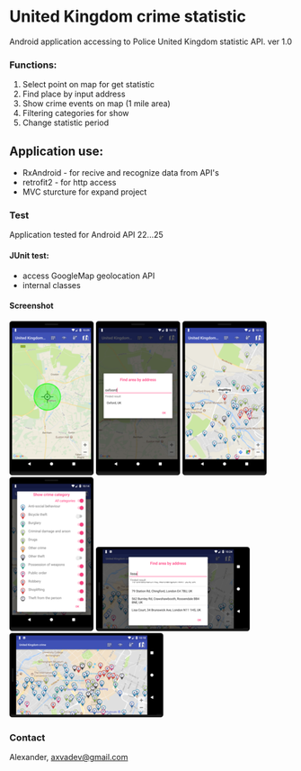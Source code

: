# United Kingdom crime statistic
Android application accessing to Police United Kingdom statistic API.
ver 1.0

### Functions:
1. Select point on map for get statistic
2. Find place by input address
3. Show crime events on map (1 mile area)
4. Filtering categories for show
5. Change statistic period

## Application use:
* RxAndroid - for recive and recognize data from API's 
* retrofit2 - for http access
* MVC sturcture for expand project

### Test
Application tested for Android API 22...25

#### JUnit test:
- access GoogleMap geolocation API
- internal classes 

#### Screenshot
[![Find by map point](https://github.com/axvad/UKCrimeStatistic/blob/master/output/screenshot/small1_target.png)](https://github.com/axvad/UKCrimeStatistic/blob/master/output/screenshot/s1_target.png)
[![Smart find](https://github.com/axvad/UKCrimeStatistic/blob/master/output/screenshot/small2_smart_find.png)](https://github.com/axvad/UKCrimeStatistic/blob/master/output/screenshot/s2_smart_find.png)
[![Statistic](https://github.com/axvad/UKCrimeStatistic/blob/master/output/screenshot/small3_stat.png)](https://github.com/axvad/UKCrimeStatistic/blob/master/output/screenshot/s3_stat.png)
[![Category](https://github.com/axvad/UKCrimeStatistic/blob/master/output/screenshot/small4_category.png)](https://github.com/axvad/UKCrimeStatistic/blob/master/output/screenshot/s4_category.png)
[![Find more](https://github.com/axvad/UKCrimeStatistic/blob/master/output/screenshot/small5_H_smart_find_more.png)](https://github.com/axvad/UKCrimeStatistic/blob/master/output/screenshot/s5_H_smart_find_more.png)
[![Change orientation](https://github.com/axvad/UKCrimeStatistic/blob/master/output/screenshot/small6_H_stat.png)](https://github.com/axvad/UKCrimeStatistic/blob/master/output/screenshot/s6_H_stat.png)

### Contact
Alexander,
axvadev@gmail.com
